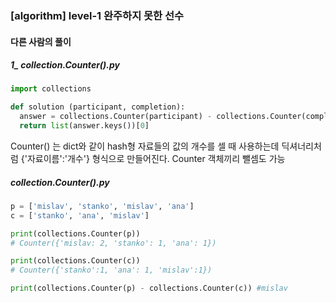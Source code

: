 ### [algorithm] level-1 완주하지 못한 선수 

#### 다른 사람의 풀이

##### 1_ collection.Counter().py

``` python
import collections

def solution (participant, completion):
  answer = collections.Counter(participant) - collections.Counter(completion)
  return list(answer.keys())[0]
```

Counter() 는 dict와 같이 hash형 자료들의 값의 개수를 셀 때 사용하는데 딕셔너리처럼 {'자료이름':'개수'} 형식으로 만들어진다. Counter 객체끼리 뺄셈도 가능



##### collection.Counter().py

``` python
p = ['mislav', 'stanko', 'mislav', 'ana']
c = ['stanko', 'ana', 'mislav']

print(collections.Counter(p))
# Counter({'mislav: 2, 'stanko': 1, 'ana': 1})

print(collections.Counter(c))
# Counter({'stanko':1, 'ana': 1, 'mislav':1})

print(collections.Counter(p) - collections.Counter(c)) #mislav
```







